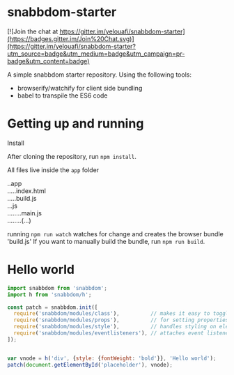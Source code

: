 # snabbdom-starter

[![Join the chat at https://gitter.im/yelouafi/snabbdom-starter](https://badges.gitter.im/Join%20Chat.svg)](https://gitter.im/yelouafi/snabbdom-starter?utm_source=badge&utm_medium=badge&utm_campaign=pr-badge&utm_content=badge)

A simple snabbdom starter repository. Using the following tools:

- browserify/watchify for client side bundling
- babel to transpile the ES6 code

# Getting up and running

Install

After cloning the repository, run `npm install`. 

All files live inside the `app` folder

..app  
.....index.html  
.....build.js  
...js  
........main.js  
........(...)  

running `npm run watch` watches for change and creates the browser bundle 'build.js'
If you want to manually build the bundle, run `npm run build`.

# Hello world

```javascript
import snabbdom from 'snabbdom';
import h from 'snabbdom/h';

const patch = snabbdom.init([
  require('snabbdom/modules/class'),          // makes it easy to toggle classes
  require('snabbdom/modules/props'),          // for setting properties on DOM elements
  require('snabbdom/modules/style'),          // handles styling on elements with support for animations
  require('snabbdom/modules/eventlisteners'), // attaches event listeners
]);


var vnode = h('div', {style: {fontWeight: 'bold'}}, 'Hello world');
patch(document.getElementById('placeholder'), vnode);
```